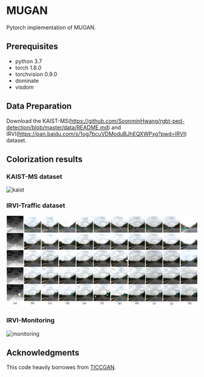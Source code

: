# MUGAN
Pytorch implementation of MUGAN.

## Prerequisites
- python 3.7
- torch 1.8.0
- torchvision 0.9.0
- dominate
- visdom 

## Data Preparation
Download the KAIST-MS(https://github.com/SoonminHwang/rgbt-ped-detection/blob/master/data/README.md) and IRVI(https://pan.baidu.com/s/1og7bcuVDModuBJhEQXWPxg?pwd=IRVI) dataset.

## Colorization results
### KAIST-MS dataset
![kaist](img/kaist.png)

### IRVI-Traffic dataset
![traffic](img/traffic.png)

### IRVI-Monitoring
![monitoring](img/monitoring.png)

## Acknowledgments
This code heavily borrowes from [TICCGAN](https://github.com/Kuangxd/TICCGAN).
